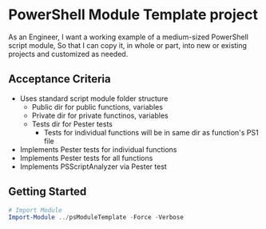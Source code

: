 # PowerShell Module Template project
As an Engineer,
I want a working example of a medium-sized PowerShell script module,
So that I can copy it, in whole or part, into new or existing projects and customized as needed.

## Acceptance Criteria
* Uses standard script module folder structure
  * Public dir for public functions, variables
  * Private dir for private functinos, variables
  * Tests dir for Pester tests
    * Tests for individual functions will be in same dir as function's PS1 file
* Implements Pester tests for individual functions
* Implements Pester tests for all functions
* Implements PSScriptAnalyzer via Pester test

## Getting Started
```powershell
# Import Module
Import-Module ../psModuleTemplate -Force -Verbose
```